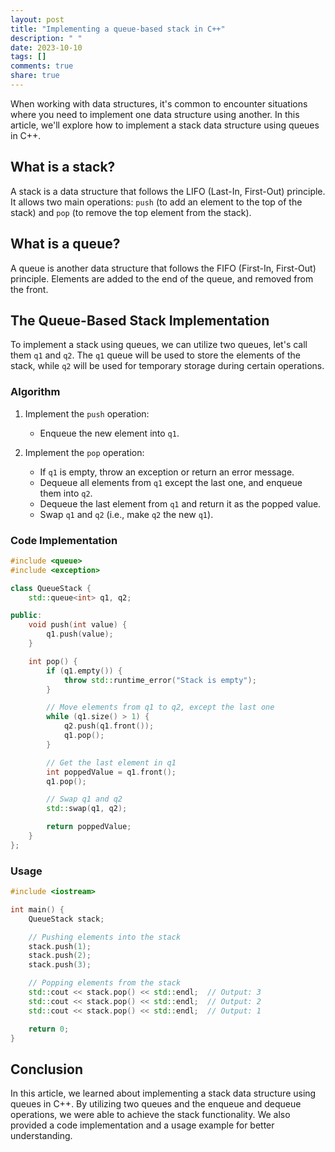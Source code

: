 ```yaml
---
layout: post
title: "Implementing a queue-based stack in C++"
description: " "
date: 2023-10-10
tags: []
comments: true
share: true
---
```


When working with data structures, it's common to encounter situations where you need to implement one data structure using another. In this article, we'll explore how to implement a stack data structure using queues in C++.

## What is a stack?

A stack is a data structure that follows the LIFO (Last-In, First-Out) principle. It allows two main operations: `push` (to add an element to the top of the stack) and `pop` (to remove the top element from the stack).

## What is a queue?

A queue is another data structure that follows the FIFO (First-In, First-Out) principle. Elements are added to the end of the queue, and removed from the front.

## The Queue-Based Stack Implementation

To implement a stack using queues, we can utilize two queues, let's call them `q1` and `q2`. The `q1` queue will be used to store the elements of the stack, while `q2` will be used for temporary storage during certain operations.

### Algorithm

1. Implement the `push` operation:
   - Enqueue the new element into `q1`.
   
2. Implement the `pop` operation:
   - If `q1` is empty, throw an exception or return an error message.
   - Dequeue all elements from `q1` except the last one, and enqueue them into `q2`.
   - Dequeue the last element from `q1` and return it as the popped value.
   - Swap `q1` and `q2` (i.e., make `q2` the new `q1`).

### Code Implementation

```cpp
#include <queue>
#include <exception>

class QueueStack {
    std::queue<int> q1, q2;

public:
    void push(int value) {
        q1.push(value);
    }

    int pop() {
        if (q1.empty()) {
            throw std::runtime_error("Stack is empty");
        }

        // Move elements from q1 to q2, except the last one
        while (q1.size() > 1) {
            q2.push(q1.front());
            q1.pop();
        }

        // Get the last element in q1
        int poppedValue = q1.front();
        q1.pop();

        // Swap q1 and q2
        std::swap(q1, q2);

        return poppedValue;
    }
};
```

### Usage

```cpp
#include <iostream>

int main() {
    QueueStack stack;

    // Pushing elements into the stack
    stack.push(1);
    stack.push(2);
    stack.push(3);

    // Popping elements from the stack
    std::cout << stack.pop() << std::endl;  // Output: 3
    std::cout << stack.pop() << std::endl;  // Output: 2
    std::cout << stack.pop() << std::endl;  // Output: 1

    return 0;
}
```

## Conclusion

In this article, we learned about implementing a stack data structure using queues in C++. By utilizing two queues and the enqueue and dequeue operations, we were able to achieve the stack functionality. We also provided a code implementation and a usage example for better understanding.